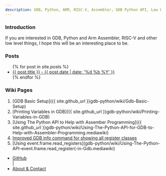 ```yaml
---
description: GDB, Python, ARM, RISC-V, Assembler, GDB Python API, Low Level Debugging
---
```

### Introduction

If you are interested in GDB, Python and Arm Assembler, RISC-V and other low level things, I hope this will be an interesting place to be.

### Posts 

<ul>
  {% for post in site.posts %}
  <li>
      <a href="{{ post.url }}">{{ post.title }} - {{ post.date | date: '%d %b %Y' }}</a>
  </li>
 {% endfor %}
</ul>

### Wiki Pages
1. [GDB Basic Setup]({{ site.github_url }}gdb-python/wiki/Gdb-Basic-Setup)
1. [Printing Variables in GDB]({{ site.github_url }}gdb-python/wiki/Printing-Variables-in-GDB)
1. [Using The Python API to Help with Assember Programming]({{ site.github_url }}gdb-python/wiki/Using-The-Python-API-for-GDB-to-Help-with-Assembler-Programming.mediawiki)
1. [Improved GDB info command for showing all register classes](gdb-python/wiki/Improved-GDB-info-commands-for-general,-single,-double-and-vector-registers-for-Armv8a-and-AArch64.md)
1. [Using event.frame.read_registers](gdb-python/wiki/Using-The-Python-API-event.frame.read_register(-in-Gdb.mediawiki)

<nav>
  <ul>
    <li><a href="{{ site.github_url }}">GitHub</a></li> |
    <li><a href="{{ site.url }}/about">About & Contact</a></li>
  </ul>
</nav>



